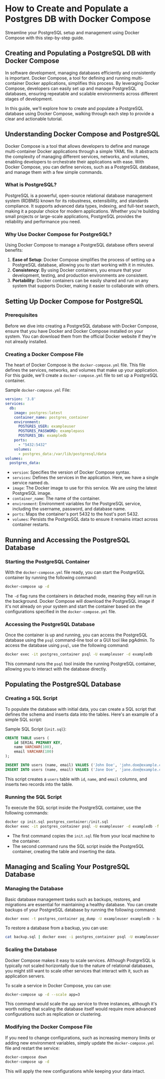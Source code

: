 # How to Create and Populate a Postgres DB with Docker Compose

Streamline your PostgreSQL setup and management using Docker Compose with this step-by-step guide.

## Creating and Populating a PostgreSQL DB with Docker Compose

In software development, managing databases efficiently and consistently is important. Docker Compose, a tool for defining and running multi-container Docker applications, simplifies this process. By leveraging Docker Compose, developers can easily set up and manage PostgreSQL databases, ensuring repeatable and scalable environments across different stages of development.

In this guide, we'll explore how to create and populate a PostgreSQL database using Docker Compose, walking through each step to provide a clear and actionable tutorial.

## Understanding Docker Compose and PostgreSQL

Docker Compose is a tool that allows developers to define and manage multi-container Docker applications through a simple YAML file. It abstracts the complexity of managing different services, networks, and volumes, enabling developers to orchestrate their applications with ease. With Docker Compose, you can define services, such as a PostgreSQL database, and manage them with a few simple commands.

### What is PostgreSQL?

PostgreSQL is a powerful, open-source relational database management system (RDBMS) known for its robustness, extensibility, and standards compliance. It supports advanced data types, indexing, and full-text search, making it a popular choice for modern applications. Whether you're building small projects or large-scale applications, PostgreSQL provides the reliability and performance you need.

### Why Use Docker Compose for PostgreSQL?

Using Docker Compose to manage a PostgreSQL database offers several benefits:

1. **Ease of Setup**: Docker Compose simplifies the process of setting up a PostgreSQL database, allowing you to start working with it in minutes.
2. **Consistency**: By using Docker containers, you ensure that your development, testing, and production environments are consistent.
3. **Portability**: Docker containers can be easily shared and run on any system that supports Docker, making it easier to collaborate with others.

## Setting Up Docker Compose for PostgreSQL

### Prerequisites

Before we dive into creating a PostgreSQL database with Docker Compose, ensure that you have Docker and Docker Compose installed on your system. You can download them from the official Docker website if they're not already installed.

### Creating a Docker Compose File

The heart of Docker Compose is the `docker-compose.yml` file. This file defines the services, networks, and volumes that make up your application. For this guide, we'll create a `docker-compose.yml` file to set up a PostgreSQL container.

Sample `docker-compose.yml` File:

```yaml
version: '3.8'
services:
  db:
    image: postgres:latest
    container_name: postgres_container
    environment:
      POSTGRES_USER: exampleuser
      POSTGRES_PASSWORD: examplepass
      POSTGRES_DB: exampledb
    ports:
      - "5432:5432"
    volumes:
      - postgres_data:/var/lib/postgresql/data
volumes:
  postgres_data:
```

- `version`: Specifies the version of Docker Compose syntax.
- `services`: Defines the services in the application. Here, we have a single service named `db`.
- `image`: The Docker image to use for this service. We are using the latest PostgreSQL image.
- `container_name`: The name of the container.
- `environment`: Environment variables for the PostgreSQL service, including the username, password, and database name.
- `ports`: Maps the container's port 5432 to the host's port 5432.
- `volumes`: Persists the PostgreSQL data to ensure it remains intact across container restarts.

## Running and Accessing the PostgreSQL Database

### Starting the PostgreSQL Container

With the `docker-compose.yml` file ready, you can start the PostgreSQL container by running the following command:

```bash
docker-compose up -d
```

The `-d` flag runs the containers in detached mode, meaning they will run in the background. Docker Compose will download the PostgreSQL image if it's not already on your system and start the container based on the configurations specified in the `docker-compose.yml` file.

### Accessing the PostgreSQL Database

Once the container is up and running, you can access the PostgreSQL database using the `psql` command-line tool or a GUI tool like pgAdmin. To access the database using `psql`, use the following command:

```bash
docker exec -it postgres_container psql -U exampleuser -d exampledb
```

This command runs the `psql` tool inside the running PostgreSQL container, allowing you to interact with the database directly.

## Populating the PostgreSQL Database

### Creating a SQL Script

To populate the database with initial data, you can create a SQL script that defines the schema and inserts data into the tables. Here's an example of a simple SQL script:

Sample SQL Script (`init.sql`):

```sql
CREATE TABLE users (
    id SERIAL PRIMARY KEY,
    name VARCHAR(100),
    email VARCHAR(100)
);

INSERT INTO users (name, email) VALUES ('John Doe', 'john.doe@example.com');
INSERT INTO users (name, email) VALUES ('Jane Doe', 'jane.doe@example.com');
```

This script creates a `users` table with `id`, `name`, and `email` columns, and inserts two records into the table.

### Running the SQL Script

To execute the SQL script inside the PostgreSQL container, use the following commands:

```bash
docker cp init.sql postgres_container:/init.sql
docker exec -it postgres_container psql -U exampleuser -d exampledb -f /init.sql
```

- The first command copies the `init.sql` file from your local machine to the container.
- The second command runs the SQL script inside the PostgreSQL container, creating the table and inserting the data.

## Managing and Scaling Your PostgreSQL Database

### Managing the Database

Basic database management tasks such as backups, restores, and migrations are essential for maintaining a healthy database. You can create backups of your PostgreSQL database by running the following command:

```bash
docker exec -t postgres_container pg_dump -U exampleuser exampledb > backup.sql
```

To restore a database from a backup, you can use:

```bash
cat backup.sql | docker exec -i postgres_container psql -U exampleuser -d exampledb
```

### Scaling the Database

Docker Compose makes it easy to scale services. Although PostgreSQL is typically not scaled horizontally due to the nature of relational databases, you might still want to scale other services that interact with it, such as application servers.

To scale a service in Docker Compose, you can use:

```bash
docker-compose up -d --scale app=3
```

This command would scale the `app` service to three instances, although it's worth noting that scaling the database itself would require more advanced configurations such as replication or clustering.

### Modifying the Docker Compose File

If you need to change configurations, such as increasing memory limits or adding new environment variables, simply update the `docker-compose.yml` file and restart the service:

```bash
docker-compose down
docker-compose up -d
```

This will apply the new configurations while keeping your data intact.
